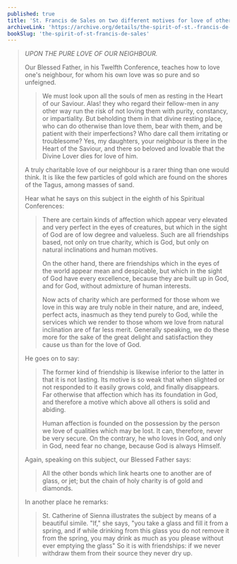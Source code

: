 ```yaml
---
published: true
title: 'St. Francis de Sales on two different motives for love of others'
archiveLink: 'https://archive.org/details/the-spirit-of-st.-francis-de-sales/page/77?view=theater'
bookSlug: 'the-spirit-of-st-francis-de-sales'
---
```


> *UPON THE PURE LOVE OF OUR NEIGHBOUR.*
>
> Our Blessed Father, in his Twelfth Conference, teaches how to love one's neighbour, for whom his own love was so pure and so unfeigned.
>
>> We must look upon all the souls of men as resting in the Heart of our Saviour. Alas! they who regard their fellow-men in any other way run the risk of not loving them with purity, constancy, or impartiality. But beholding them in that divine resting place, who can do otherwise than love them, bear with them, and be patient with their imperfections? Who dare call them irritating or troublesome? Yes, my daughters, your neighbour is there in the Heart of the Saviour, and there so beloved and lovable that the Divine Lover dies for love of him.
>
> A truly charitable love of our neighbour is a rarer thing than one would think. It is like the few particles of gold which are found on the shores of the Tagus, among masses of sand.
>
> Hear what he says on this subject in the eighth of his Spiritual Conferences:
> 
>> There are certain kinds of affection which appear very elevated and very perfect in the eyes of creatures, but which in the sight of God are of low degree and valueless. Such are all friendships based, not only on true charity, which is God, but only on natural inclinations and human motives.
>>
>> On the other hand, there are friendships which in the eyes of the world appear mean and despicable, but which in the sight of God have every excellence, because they are built up in God, and for God, without admixture of human interests.
>>
>> Now acts of charity which are performed for those whom we love in this way are truly noble in their nature, and are, indeed, perfect acts, inasmuch as they tend purely to God, while the services which we render to those whom we love from natural inclination are of far less merit. Generally speaking, we do these more for the sake of the great delight and satisfaction they cause us than for the love of God.
>
> He goes on to say:
> 
>> The former kind of friendship is likewise inferior to the latter in that it is not lasting. Its motive is so weak that when slighted or not responded to it easily grows cold, and finally disappears. Far otherwise that affection which has its foundation in God, and therefore a motive which above all others is solid and abiding.
>>
>> Human affection is founded on the possession by the person we love of qualities which may be lost. It can, therefore, never be very secure. On the contrary, he who loves in God, and only in God, need fear no change, because God is always Himself.
>
> Again, speaking on this subject, our Blessed Father says:
>
>> All the other bonds which link hearts one to another are of glass, or jet; but the chain of holy charity is of gold and diamonds.
>
> In another place he remarks:
>
>> St. Catherine of Sienna illustrates the subject by means of a beautiful simile. "If," she says, "you take a glass and fill it from a spring, and if while drinking from this glass you do not remove it from the spring, you may drink as much as you please without ever emptying the glass" So it is with friendships: if we never withdraw them from their source they never dry up.